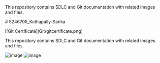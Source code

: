 This repository contains SDLC and Git documentation with related images and files.

\# 5246705\_Kothapally-Sarika



!\[Git Certificate](Git/gitcertificate.png)



This repository contains SDLC and Git documentation with related images and files.

<img src="https://github.com/k-Sarika1103/5246705\_Kothapally-Sarika/blob/main/SDLC/certificate.png" alt="image">

<img src="https://github.com/k-Sarika1103/5246705\_Kothapally-Sarika/blob/main/Git/gitcertificate.png" alt="image">



